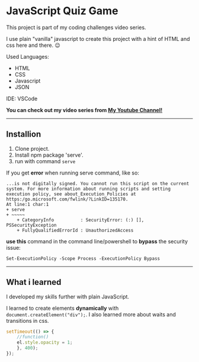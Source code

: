 # JavaScript Quiz Game

This project is part of my coding challenges video series.

I use plain "vanilla" javascript to create this project with a hint of HTML and css here and there. 😉

Used Languages:
- HTML
- CSS
- Javascript
- JSON

IDE: VSCode

**You can check out my video series from [My Youtube Channel!](https://www.youtube.com/channel/UCRDHTKI4CdWruExooizDMRw)**

---

## Installion
1. Clone project.
2. Install npm package 'serve'.
3. run with command `serve`

If you get **error** when running serve command, like so:
```console
...is not digitally signed. You cannot run this script on the current system. For more information about running scripts and setting execution policy, see about_Execution_Policies at https:/go.microsoft.com/fwlink/?LinkID=135170.
At line:1 char:1
+ serve
+ ~~~~~
    + CategoryInfo          : SecurityError: (:) [], PSSecurityException
    + FullyQualifiedErrorId : UnauthorizedAccess
```
**use this** command in the command line/powershell to **bypass** the security issue:
```console
Set-ExecutionPolicy -Scope Process -ExecutionPolicy Bypass
```

---

## What i learned

I developed my skills further with plain JavaScript.

I learned to create elements **dynamically** with `document.createElement("div");`.
I also learned more about waits and transitions in css.

```javascript
setTimeout(() => {
    //function()
    el.style.opacity = 1;
    }, 400);
});
```
